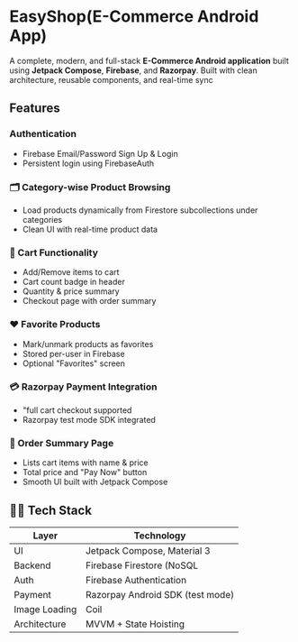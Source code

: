 # EasyShop(E-Commerce Android App)
A complete, modern, and full-stack **E-Commerce Android application** built using **Jetpack Compose**, **Firebase**, and **Razorpay**.
Built with clean architecture, reusable components, and real-time sync

## Features

###  Authentication
- Firebase Email/Password Sign Up & Login
- Persistent login using FirebaseAuth

### 🗂 Category-wise Product Browsing
- Load products dynamically from Firestore subcollections under categories
- Clean UI with real-time product data

### 🛒 Cart Functionality
- Add/Remove items to cart
- Cart count badge in header
- Quantity & price summary
- Checkout page with order summary

### ❤️ Favorite Products
- Mark/unmark products as favorites
- Stored per-user in Firebase
- Optional "Favorites" screen

### 💳 Razorpay Payment Integration
- "full cart checkout supported
- Razorpay test mode SDK integrated

### 🧾 Order Summary Page
- Lists cart items with name & price
- Total price and "Pay Now" button
- Smooth UI built with Jetpack Compose

## 🧑‍💻 Tech Stack

| Layer        | Technology                    |
|--------------|-------------------------------|
| UI           | Jetpack Compose, Material 3   |
| Backend      | Firebase Firestore (NoSQL     |
| Auth         | Firebase Authentication       |
| Payment      | Razorpay Android SDK (test mode) |
| Image Loading| Coil                          |
| Architecture | MVVM + State Hoisting         |



